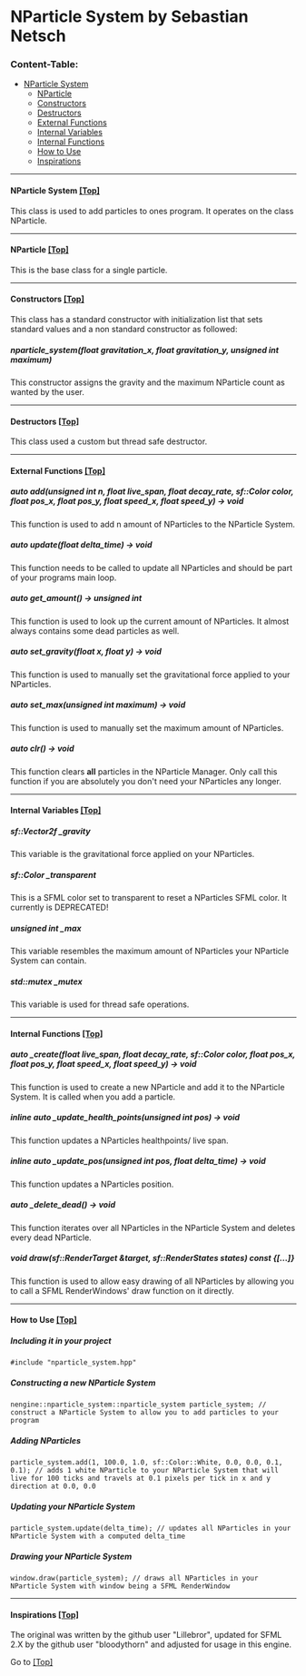 <a name="top" />

# NParticle System by Sebastian Netsch

### Content-Table:
- [NParticle System](#nparticle_system)
  - [NParticle](#nparticle)
  - [Constructors](#constructors)
  - [Destructors](#destructors)
  - [External Functions](#external_functions)
  - [Internal Variables](#internal_variables)
  - [Internal Functions](#internal_functions)
  - [How to Use](#howto)
  - [Inspirations](#mentions)

---

#### <a name="nparticle_system" /> NParticle System [ [Top] ](#top)
This class is used to add particles to ones program.
It operates on the class NParticle.

---

#### <a name="nparticle" /> NParticle [ [Top] ](#top)
This is the base class for a single particle.

---

#### <a name="constructors" /> Constructors [ [Top] ](#top)
This class has a standard constructor with initialization list that sets standard values and a non standard constructor as followed:

##### nparticle_system(float gravitation_x, float gravitation_y, unsigned int maximum)
This constructor assigns the gravity and the maximum NParticle count as wanted by the user.

---

#### <a name="destructors" /> Destructors [ [Top] ](#top)
This class used a custom but thread safe destructor.

---

#### <a name="external_functions" /> External Functions [ [Top] ](#top)
##### auto add(unsigned int n, float live_span, float decay_rate, sf::Color color, float pos_x, float pos_y, float speed_x, float speed_y) -> void
This function is used to add n amount of NParticles to the NParticle System.

##### auto update(float delta_time) -> void
This function needs to be called to update all NParticles and should be part of your programs main loop.

##### auto get_amount() -> unsigned int
This function is used to look up the current amount of NParticles.
It almost always contains some dead particles as well.

##### auto set_gravity(float x, float y) -> void
This function is used to manually set the gravitational force applied to your NParticles.

##### auto set_max(unsigned int maximum) -> void
This function is used to manually set the maximum amount of NParticles.

##### auto clr() -> void
This function clears **all** particles in the NParticle Manager.
Only call this function if you are absolutely you don't need your NParticles any longer.

---

#### <a name="internal_variables" /> Internal Variables [ [Top] ](#top)
##### sf::Vector2f _gravity
This variable is the gravitational force applied on your NParticles.

##### sf::Color _transparent
This is a SFML color set to transparent to reset a NParticles SFML color.
It currently is DEPRECATED!

##### unsigned int _max
This variable resembles the maximum amount of NParticles your NParticle System can contain.

##### std::mutex _mutex
This variable is used for thread safe operations.

---

#### <a name="internal_functions" /> Internal Functions [ [Top] ](#top)
##### auto _create(float live_span, float decay_rate, sf::Color color, float pos_x, float pos_y, float speed_x, float speed_y) -> void
This function is used to create a new NParticle and add it to the NParticle System. It is called when you add a particle.

##### inline auto _update_health_points(unsigned int pos) -> void
This function updates a NParticles healthpoints/ live span.

##### inline auto _update_pos(unsigned int pos, float delta_time) -> void
This function updates a NParticles position.

##### auto _delete_dead() -> void
This function iterates over all NParticles in the NParticle System and deletes every dead NParticle.

##### void draw(sf::RenderTarget &target, sf::RenderStates states) const {[...]}
This function is used to allow easy drawing of all NParticles by allowing you to call a SFML RenderWindows' draw function on it directly.

---

#### <a name="howto" /> How to Use [ [Top] ](#top)
##### Including it in your project
```
#include "nparticle_system.hpp"
```

##### Constructing a new NParticle System
```
nengine::nparticle_system::nparticle_system particle_system; // construct a NParticle System to allow you to add particles to your program
```

##### Adding NParticles
```
particle_system.add(1, 100.0, 1.0, sf::Color::White, 0.0, 0.0, 0.1, 0.1); // adds 1 white NParticle to your NParticle System that will live for 100 ticks and travels at 0.1 pixels per tick in x and y direction at 0.0, 0.0
```

##### Updating your NParticle System
```
particle_system.update(delta_time); // updates all NParticles in your NParticle System with a computed delta_time
```

##### Drawing your NParticle System
```
window.draw(particle_system); // draws all NParticles in your NParticle System with window being a SFML RenderWindow
```

---

#### <a name="mentions" /> Inspirations [ [Top] ](#top)
The original was written by the github user "Lillebror", updated for SFML 2.X by the github user "bloodythorn" and adjusted for usage in this engine.

Go to [ [Top] ](#top)
